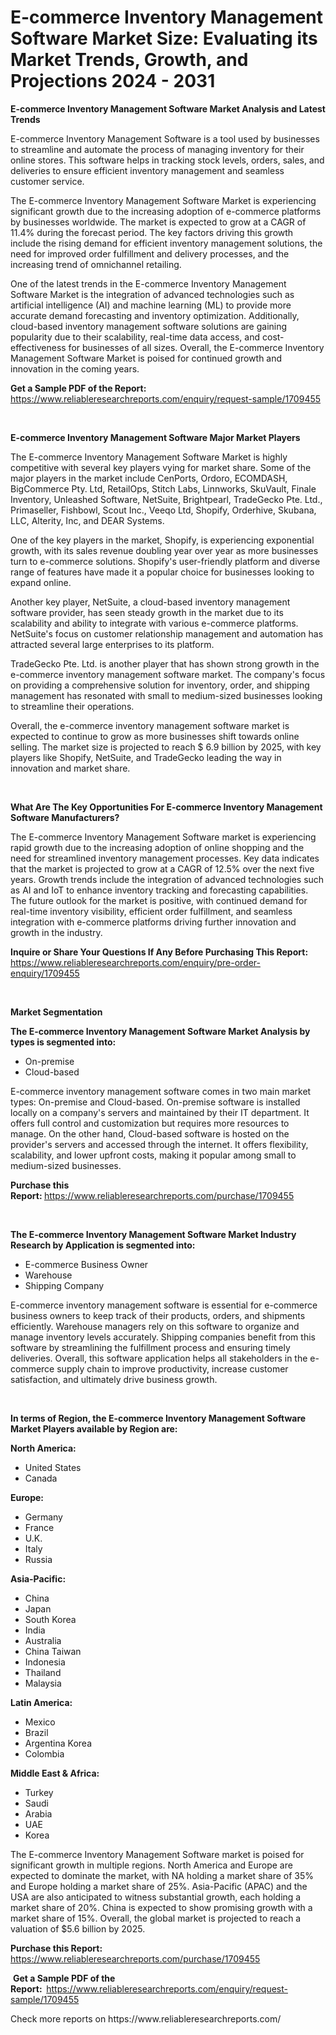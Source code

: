 <p><h1>E-commerce Inventory Management Software Market Size: Evaluating its Market Trends, Growth, and Projections 2024 - 2031</h1></p><p><strong>E-commerce Inventory Management Software Market Analysis and Latest Trends</strong></p>
<p><p>E-commerce Inventory Management Software is a tool used by businesses to streamline and automate the process of managing inventory for their online stores. This software helps in tracking stock levels, orders, sales, and deliveries to ensure efficient inventory management and seamless customer service.</p><p>The E-commerce Inventory Management Software Market is experiencing significant growth due to the increasing adoption of e-commerce platforms by businesses worldwide. The market is expected to grow at a CAGR of 11.4% during the forecast period. The key factors driving this growth include the rising demand for efficient inventory management solutions, the need for improved order fulfillment and delivery processes, and the increasing trend of omnichannel retailing.</p><p>One of the latest trends in the E-commerce Inventory Management Software Market is the integration of advanced technologies such as artificial intelligence (AI) and machine learning (ML) to provide more accurate demand forecasting and inventory optimization. Additionally, cloud-based inventory management software solutions are gaining popularity due to their scalability, real-time data access, and cost-effectiveness for businesses of all sizes. Overall, the E-commerce Inventory Management Software Market is poised for continued growth and innovation in the coming years.</p></p>
<p><strong>Get a Sample PDF of the Report:&nbsp;</strong> <a href="https://www.reliableresearchreports.com/enquiry/request-sample/1709455">https://www.reliableresearchreports.com/enquiry/request-sample/1709455</a></p>
<p>&nbsp;</p>
<p><strong>E-commerce Inventory Management Software Major Market Players</strong></p>
<p><p>The E-commerce Inventory Management Software Market is highly competitive with several key players vying for market share. Some of the major players in the market include CenPorts, Ordoro, ECOMDASH, BigCommerce Pty. Ltd, RetailOps, Stitch Labs, Linnworks, SkuVault, Finale Inventory, Unleashed Software, NetSuite, Brightpearl, TradeGecko Pte. Ltd., Primaseller, Fishbowl, Scout Inc., Veeqo Ltd, Shopify, Orderhive, Skubana, LLC, Alterity, Inc, and DEAR Systems.</p><p>One of the key players in the market, Shopify, is experiencing exponential growth, with its sales revenue doubling year over year as more businesses turn to e-commerce solutions. Shopify's user-friendly platform and diverse range of features have made it a popular choice for businesses looking to expand online.</p><p>Another key player, NetSuite, a cloud-based inventory management software provider, has seen steady growth in the market due to its scalability and ability to integrate with various e-commerce platforms. NetSuite's focus on customer relationship management and automation has attracted several large enterprises to its platform.</p><p>TradeGecko Pte. Ltd. is another player that has shown strong growth in the e-commerce inventory management software market. The company's focus on providing a comprehensive solution for inventory, order, and shipping management has resonated with small to medium-sized businesses looking to streamline their operations.</p><p>Overall, the e-commerce inventory management software market is expected to continue to grow as more businesses shift towards online selling. The market size is projected to reach $ 6.9 billion by 2025, with key players like Shopify, NetSuite, and TradeGecko leading the way in innovation and market share.</p></p>
<p>&nbsp;</p>
<p><strong>What Are The Key Opportunities For E-commerce Inventory Management Software Manufacturers?</strong></p>
<p><p>The E-commerce Inventory Management Software market is experiencing rapid growth due to the increasing adoption of online shopping and the need for streamlined inventory management processes. Key data indicates that the market is projected to grow at a CAGR of 12.5% over the next five years. Growth trends include the integration of advanced technologies such as AI and IoT to enhance inventory tracking and forecasting capabilities. The future outlook for the market is positive, with continued demand for real-time inventory visibility, efficient order fulfillment, and seamless integration with e-commerce platforms driving further innovation and growth in the industry.</p></p>
<p><strong>Inquire or Share Your Questions If Any Before Purchasing This Report:</strong> <a href="https://www.reliableresearchreports.com/enquiry/pre-order-enquiry/1709455">https://www.reliableresearchreports.com/enquiry/pre-order-enquiry/1709455</a></p>
<p>&nbsp;</p>
<p><strong>Market Segmentation</strong></p>
<p><strong>The E-commerce Inventory Management Software Market Analysis by types is segmented into:</strong></p>
<p><ul><li>On-premise</li><li>Cloud-based</li></ul></p>
<p><p>E-commerce inventory management software comes in two main market types: On-premise and Cloud-based. On-premise software is installed locally on a company's servers and maintained by their IT department. It offers full control and customization but requires more resources to manage. On the other hand, Cloud-based software is hosted on the provider's servers and accessed through the internet. It offers flexibility, scalability, and lower upfront costs, making it popular among small to medium-sized businesses.</p></p>
<p><strong>Purchase this Report:&nbsp;</strong><a href="https://www.reliableresearchreports.com/purchase/1709455">https://www.reliableresearchreports.com/purchase/1709455</a></p>
<p>&nbsp;</p>
<p><strong>The E-commerce Inventory Management Software Market Industry Research by Application is segmented into:</strong></p>
<p><ul><li>E-commerce Business Owner</li><li>Warehouse</li><li>Shipping Company</li></ul></p>
<p><p>E-commerce inventory management software is essential for e-commerce business owners to keep track of their products, orders, and shipments efficiently. Warehouse managers rely on this software to organize and manage inventory levels accurately. Shipping companies benefit from this software by streamlining the fulfillment process and ensuring timely deliveries. Overall, this software application helps all stakeholders in the e-commerce supply chain to improve productivity, increase customer satisfaction, and ultimately drive business growth.</p></p>
<p>&nbsp;</p>
<p><strong>In terms of Region, the E-commerce Inventory Management Software Market Players available by Region are:</strong></p>
<p>
    <p> <strong> North America: </strong>
        <ul>
            <li>United States</li>
            <li>Canada</li>
        </ul>
        </p> 
    <p> <strong> Europe: </strong>
        <ul>
            <li>Germany</li>
            <li>France</li>
            <li>U.K.</li>
            <li>Italy</li>
            <li>Russia</li>
        </ul>
        </p> 
    <p> <strong> Asia-Pacific: </strong>
        <ul>
            <li>China</li>
            <li>Japan</li>
            <li>South Korea</li>
            <li>India</li>
            <li>Australia</li>
            <li>China Taiwan</li>
            <li>Indonesia</li>
            <li>Thailand</li>
            <li>Malaysia</li>
        </ul>
        </p> 
    <p> <strong> Latin America: </strong>
        <ul>
            <li>Mexico</li>
            <li>Brazil</li>
            <li>Argentina Korea</li>
            <li>Colombia</li>
        </ul>
        </p> 
    <p> <strong> Middle East & Africa: </strong>
        <ul>
            <li>Turkey</li>
            <li>Saudi</li>
            <li>Arabia</li>
            <li>UAE</li>
            <li>Korea</li>
        </ul>
    </p>
    </p>
<p><p>The E-commerce Inventory Management Software market is poised for significant growth in multiple regions. North America and Europe are expected to dominate the market, with NA holding a market share of 35% and Europe holding a market share of 25%. Asia-Pacific (APAC) and the USA are also anticipated to witness substantial growth, each holding a market share of 20%. China is expected to show promising growth with a market share of 15%. Overall, the global market is projected to reach a valuation of $5.6 billion by 2025.</p></p>
<p><strong>Purchase this Report: </strong><a href="https://www.reliableresearchreports.com/purchase/1709455">https://www.reliableresearchreports.com/purchase/1709455</a></p>
<p>&nbsp;<strong>Get a Sample PDF of the Report:&nbsp;&nbsp;</strong><a href="https://www.reliableresearchreports.com/enquiry/request-sample/1709455">https://www.reliableresearchreports.com/enquiry/request-sample/1709455</a></p>
<p><strong></strong></p>
<p>Check more reports on https://www.reliableresearchreports.com/</p>